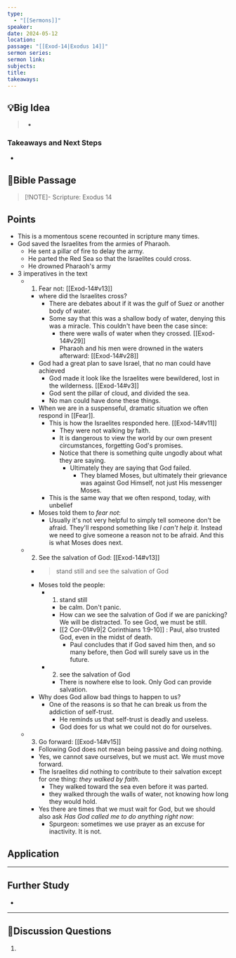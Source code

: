 ```yaml
---
type:
  - "[[Sermons]]"
speaker: 
date: 2024-05-12
location: 
passage: "[[Exod-14|Exodus 14]]"
sermon series: 
sermon link: 
subjects: 
title: 
takeaways:
---
```



## 💡Big Idea
>- 

### Takeaways and Next Steps
- 


## 📖Bible Passage
>[!NOTE]- Scripture: Exodus 14
>

## Points

- This is a momentous scene recounted in scripture many times. 
- God saved the Israelites from the armies of Pharaoh. 
	- He sent a pillar of fire to delay the army. 
	- He parted the Red Sea so that the Israelites could cross. 
	- He drowned Pharaoh's army
- 3 imperatives in the text
	- 1. Fear not: [[Exod-14#v13]]
		- where did the Israelites cross? 
			- There are debates about if it was the gulf of Suez or another body of water.
			- Some say that this was a shallow body of water, denying this was a miracle. This couldn't have been the case since:
				- there were walls of water when they crossed. [[Exod-14#v29]] 
				- Pharaoh and his men were drowned in the waters afterward: [[Exod-14#v28]] 
		- God had a great plan to save Israel, that no man could have achieved
			- God made it look like the Israelites were bewildered, lost in the wilderness. [[Exod-14#v3]]
			- God sent the pillar of cloud, and divided the sea. 
			- No man could have done these things. 
		- When we are in a suspenseful, dramatic situation we often respond in [[Fear]]. 
			- This is how the Israelites responded here. [[Exod-14#v11]]
				- They were not walking by faith. 
				- It is dangerous to view the world by our own present circumstances, forgetting God's promises. 
				- Notice that there is something quite ungodly about what they are saying. 
					- Ultimately they are saying that God failed. 
						- They blamed Moses, but ultimately their grievance was against God Himself, not just His messenger Moses. 
			- This is the same way that we often respond, today, with unbelief
		- Moses told them to *fear not*: 
			- Usually it's not very helpful to simply tell someone don't be afraid. They'll respond something like *I can't help it.* Instead we need to give someone a reason not to be afraid. And this is what Moses does next.
	- 2. See the salvation of God: [[Exod-14#v13]] 
		- >stand still and see the salvation of God
		- Moses told the people: 
			- 1. stand still
				- be calm. Don't panic. 
				- How can we see the salvation of God if we are panicking? We will be distracted. To see God, we must be still. 
				- [[2 Cor-01#v9|2 Corinthians 1:9-10]] : Paul, also trusted God, even in the midst of death. 
					- Paul concludes that if God saved him then, and so many before, then God will surely save us in the future. 
			- 2. see the salvation of God
				- There is nowhere else to look. Only God can provide salvation. 
		- Why does God allow bad things to happen to us? 
			- One of the reasons is so that he can break us from the addiction of self-trust. 
				- He reminds us that self-trust is deadly and useless. 
				- God does for us what we could not do for ourselves. 
	- 3. Go forward: [[Exod-14#v15]] 
		- Following God does not mean being passive and doing nothing. 
		- Yes, we cannot save ourselves, but we must act. We must move forward. 
		- The Israelites did nothing to contribute to their salvation except for one thing: *they walked by faith*. 
			- They walked toward the sea even before it was parted. 
			- they walked through the walls of water, not knowing how long they would hold. 
		- Yes there are times that we must wait for God, but we should also ask *Has God called me to do anything right now*: 
			- Spurgeon: sometimes we use prayer as an excuse for inactivity. It is not. 

## Application

---
## Further Study
- 

---
## 💬Discussion Questions

1. 
